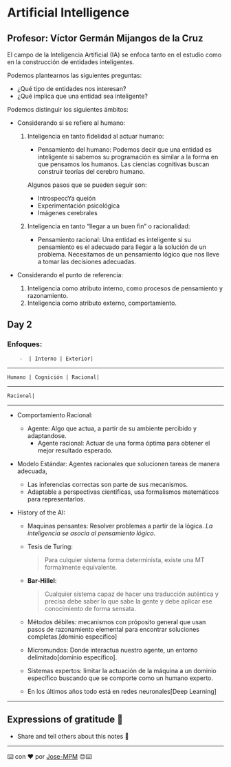 # Artificial Intelligence
## Profesor: Víctor Germán Mijangos de la Cruz

El campo de la Inteligencia Artificial (IA) se enfoca tanto en el estudio como en la
construcción de entidades inteligentes. 

Podemos plantearnos las siguientes preguntas:
- ¿Qué tipo de entidades nos interesan?
- ¿Qué implica que una entidad sea inteligente?

Podemos distinguir los siguientes ámbitos:
- Considerando si se refiere al humano:
    1. Inteligencia en tanto fidelidad al actuar humano: 
        - Pensamiento del humano: Podemos decir que una entidad es inteligente si sabemos su programación es similar a la forma en que pensamos los humanos. Las ciencias cognitivas buscan construir teorías del cerebro humano.
        
        Algunos pasos que se pueden seguir son:
        - IntrospeccYa queión
        - Experimentación psicológica
        - Imágenes cerebrales

    2. Inteligencia en tanto “llegar a un buen fin” o racionalidad:
        - Pensamiento racional: Una entidad es inteligente si su pensamiento es el adecuado para llegar a la solución de un problema. Necesitamos de un pensamiento lógico que nos lleve a tomar las decisiones adecuadas.

- Considerando el punto de referencia:
    1. Inteligencia como atributo interno, como procesos de pensamiento y razonamiento.
    2. Inteligencia como atributo externo, comportamiento.

## Day 2
### Enfoques:

        -  | Interno | Exterior|
____ 
    Humano | Cognición | Racional|
___
    Racional| 
___
* Comportamiento Racional:
    - Agente: Algo que actua, a partir de su ambiente percibido y adaptandose.
        - Agente racional: Actuar de una forma óptima para obtener el mejor resultado esperado.
* Modelo Estándar: Agentes racionales que solucionen tareas de manera adecuada,
    - Las inferencias correctas son parte de sus mecanismos.
    - Adaptable a perspectivas científicas, usa formalismos matemáticos para representarlos.

* History of the AI:
    - Maquinas pensantes: Resolver problemas a partir de la lógica. _La inteligencia se asocia al pensamiento lógico_.

    - Tesis de Turing:
        > Para culquier sistema forma determinista, existe una MT formalmente equivalente.
    - **Bar-Hillel**:
        > Cualquier sistema capaz de hacer una traducción auténtica y precisa debe saber lo que sabe la gente y debe aplicar ese conocimiento de forma sensata. 
    - Métodos débiles: mecanismos con próposito general que usan pasos de razonamiento elemental para encontrar soluciones completas.[dominio específico]

    - Micromundos: Donde interactua nuestro agente, un entorno delimitado[dominio específico].
    - Sistemas expertos: limitar la actuación de la máquina a un dominio específico buscando que se comporte como un humano experto.
    - En los últimos años todo está en redes neuronales[Deep Learning]
------
## Expressions of gratitude 🎁
* Share and tell others about this notes 📢
------
⌨️ con ❤️ por [Jose-MPM](https://github.com/Jose-MPM) 😊⌨️